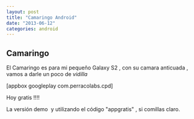```yaml
---
layout: post
title: "Camaringo Android"
date: "2013-06-12"
categories: android
---
```


## Camaringo

El Camaringo es para mi pequeño Galaxy S2 , con su camara anticuada ,  vamos a darle un poco de _vidilla_

\[appbox googleplay com.perracolabs.cpd\]

Hoy gratis !!!!

La versión demo  y utilizando el código "appgratis" , si comillas claro.
